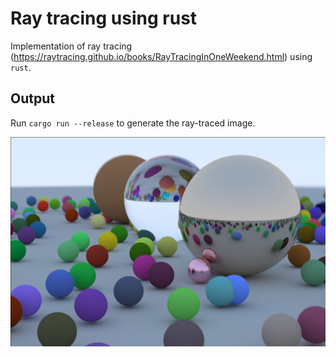 # Ray tracing using rust

Implementation of ray tracing (https://raytracing.github.io/books/RayTracingInOneWeekend.html) using `rust`.

## Output

Run `cargo run --release` to generate the ray-traced image.

<img src="./assets/output.png" width="600px" />
